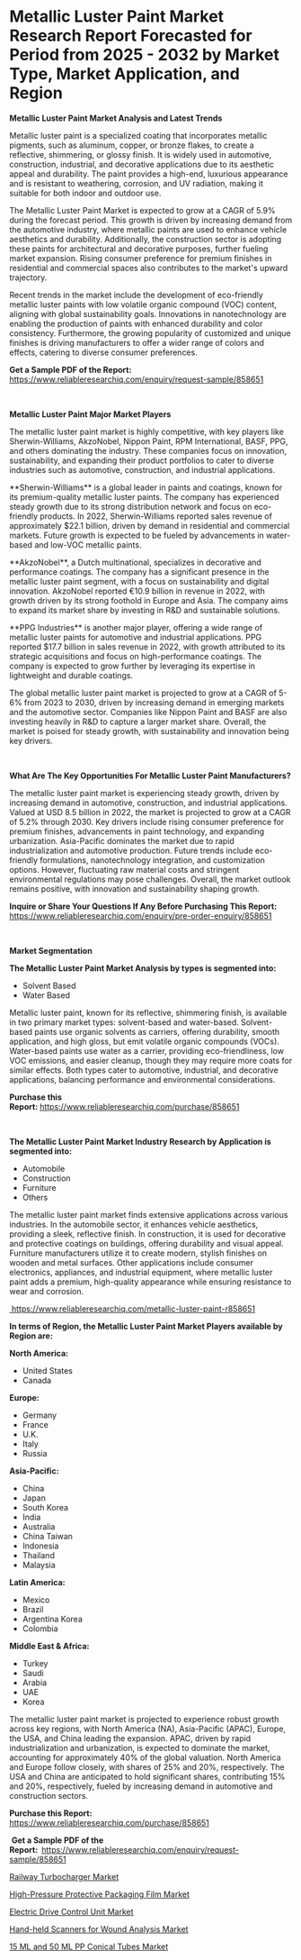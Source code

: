 <p><h1>Metallic Luster Paint Market Research Report Forecasted for Period from 2025 -  2032 by Market Type, Market Application, and Region</h1></p><p><strong>Metallic Luster Paint Market Analysis and Latest Trends</strong></p>
<p><p>Metallic luster paint is a specialized coating that incorporates metallic pigments, such as aluminum, copper, or bronze flakes, to create a reflective, shimmering, or glossy finish. It is widely used in automotive, construction, industrial, and decorative applications due to its aesthetic appeal and durability. The paint provides a high-end, luxurious appearance and is resistant to weathering, corrosion, and UV radiation, making it suitable for both indoor and outdoor use.</p><p>The Metallic Luster Paint Market is expected to grow at a CAGR of 5.9% during the forecast period. This growth is driven by increasing demand from the automotive industry, where metallic paints are used to enhance vehicle aesthetics and durability. Additionally, the construction sector is adopting these paints for architectural and decorative purposes, further fueling market expansion. Rising consumer preference for premium finishes in residential and commercial spaces also contributes to the market's upward trajectory.</p><p>Recent trends in the market include the development of eco-friendly metallic luster paints with low volatile organic compound (VOC) content, aligning with global sustainability goals. Innovations in nanotechnology are enabling the production of paints with enhanced durability and color consistency. Furthermore, the growing popularity of customized and unique finishes is driving manufacturers to offer a wider range of colors and effects, catering to diverse consumer preferences.</p></p>
<p><strong>Get a Sample PDF of the Report:&nbsp;</strong> <a href="https://www.reliableresearchiq.com/enquiry/request-sample/858651?utm_campaign=2174&utm_medium=2&utm_source=Github&utm_content=ia&utm_term=25012025&utm_id=metallic-luster-paint">https://www.reliableresearchiq.com/enquiry/request-sample/858651</a></p>
<p>&nbsp;</p>
<p><strong>Metallic Luster Paint Major Market Players</strong></p>
<p><p>The metallic luster paint market is highly competitive, with key players like Sherwin-Williams, AkzoNobel, Nippon Paint, RPM International, BASF, PPG, and others dominating the industry. These companies focus on innovation, sustainability, and expanding their product portfolios to cater to diverse industries such as automotive, construction, and industrial applications.</p><p>**Sherwin-Williams** is a global leader in paints and coatings, known for its premium-quality metallic luster paints. The company has experienced steady growth due to its strong distribution network and focus on eco-friendly products. In 2022, Sherwin-Williams reported sales revenue of approximately $22.1 billion, driven by demand in residential and commercial markets. Future growth is expected to be fueled by advancements in water-based and low-VOC metallic paints.</p><p>**AkzoNobel**, a Dutch multinational, specializes in decorative and performance coatings. The company has a significant presence in the metallic luster paint segment, with a focus on sustainability and digital innovation. AkzoNobel reported €10.9 billion in revenue in 2022, with growth driven by its strong foothold in Europe and Asia. The company aims to expand its market share by investing in R&D and sustainable solutions.</p><p>**PPG Industries** is another major player, offering a wide range of metallic luster paints for automotive and industrial applications. PPG reported $17.7 billion in sales revenue in 2022, with growth attributed to its strategic acquisitions and focus on high-performance coatings. The company is expected to grow further by leveraging its expertise in lightweight and durable coatings.</p><p>The global metallic luster paint market is projected to grow at a CAGR of 5-6% from 2023 to 2030, driven by increasing demand in emerging markets and the automotive sector. Companies like Nippon Paint and BASF are also investing heavily in R&D to capture a larger market share. Overall, the market is poised for steady growth, with sustainability and innovation being key drivers.</p></p>
<p>&nbsp;</p>
<p><strong>What Are The Key Opportunities For Metallic Luster Paint Manufacturers?</strong></p>
<p><p>The metallic luster paint market is experiencing steady growth, driven by increasing demand in automotive, construction, and industrial applications. Valued at USD 8.5 billion in 2022, the market is projected to grow at a CAGR of 5.2% through 2030. Key drivers include rising consumer preference for premium finishes, advancements in paint technology, and expanding urbanization. Asia-Pacific dominates the market due to rapid industrialization and automotive production. Future trends include eco-friendly formulations, nanotechnology integration, and customization options. However, fluctuating raw material costs and stringent environmental regulations may pose challenges. Overall, the market outlook remains positive, with innovation and sustainability shaping growth.</p></p>
<p><strong>Inquire or Share Your Questions If Any Before Purchasing This Report:</strong> <a href="https://www.reliableresearchiq.com/enquiry/pre-order-enquiry/858651?utm_campaign=2174&utm_medium=2&utm_source=Github&utm_content=ia&utm_term=25012025&utm_id=metallic-luster-paint">https://www.reliableresearchiq.com/enquiry/pre-order-enquiry/858651</a></p>
<p>&nbsp;</p>
<p><strong>Market Segmentation</strong></p>
<p><strong>The Metallic Luster Paint Market Analysis by types is segmented into:</strong></p>
<p><ul><li>Solvent Based</li><li>Water Based</li></ul></p>
<p><p>Metallic luster paint, known for its reflective, shimmering finish, is available in two primary market types: solvent-based and water-based. Solvent-based paints use organic solvents as carriers, offering durability, smooth application, and high gloss, but emit volatile organic compounds (VOCs). Water-based paints use water as a carrier, providing eco-friendliness, low VOC emissions, and easier cleanup, though they may require more coats for similar effects. Both types cater to automotive, industrial, and decorative applications, balancing performance and environmental considerations.</p></p>
<p><strong>Purchase this Report:&nbsp;</strong><a href="https://www.reliableresearchiq.com/purchase/858651?utm_campaign=2174&utm_medium=2&utm_source=Github&utm_content=ia&utm_term=25012025&utm_id=metallic-luster-paint">https://www.reliableresearchiq.com/purchase/858651</a></p>
<p>&nbsp;</p>
<p><strong>The Metallic Luster Paint Market Industry Research by Application is segmented into:</strong></p>
<p><ul><li>Automobile</li><li>Construction</li><li>Furniture</li><li>Others</li></ul></p>
<p><p>The metallic luster paint market finds extensive applications across various industries. In the automobile sector, it enhances vehicle aesthetics, providing a sleek, reflective finish. In construction, it is used for decorative and protective coatings on buildings, offering durability and visual appeal. Furniture manufacturers utilize it to create modern, stylish finishes on wooden and metal surfaces. Other applications include consumer electronics, appliances, and industrial equipment, where metallic luster paint adds a premium, high-quality appearance while ensuring resistance to wear and corrosion.</p></p>
<p><a href="https://www.reliableresearchiq.com/metallic-luster-paint-r858651?utm_campaign=2174&utm_medium=2&utm_source=Github&utm_content=ia&utm_term=25012025&utm_id=metallic-luster-paint">&nbsp;https://www.reliableresearchiq.com/metallic-luster-paint-r858651</a></p>
<p><strong>In terms of Region, the Metallic Luster Paint Market Players available by Region are:</strong></p>
<p>
    <p> <strong> North America: </strong>
        <ul>
            <li>United States</li>
            <li>Canada</li>
        </ul>
        </p> 
    <p> <strong> Europe: </strong>
        <ul>
            <li>Germany</li>
            <li>France</li>
            <li>U.K.</li>
            <li>Italy</li>
            <li>Russia</li>
        </ul>
        </p> 
    <p> <strong> Asia-Pacific: </strong>
        <ul>
            <li>China</li>
            <li>Japan</li>
            <li>South Korea</li>
            <li>India</li>
            <li>Australia</li>
            <li>China Taiwan</li>
            <li>Indonesia</li>
            <li>Thailand</li>
            <li>Malaysia</li>
        </ul>
        </p> 
    <p> <strong> Latin America: </strong>
        <ul>
            <li>Mexico</li>
            <li>Brazil</li>
            <li>Argentina Korea</li>
            <li>Colombia</li>
        </ul>
        </p> 
    <p> <strong> Middle East & Africa: </strong>
        <ul>
            <li>Turkey</li>
            <li>Saudi</li>
            <li>Arabia</li>
            <li>UAE</li>
            <li>Korea</li>
        </ul>
    </p>
    </p>
<p><p>The metallic luster paint market is projected to experience robust growth across key regions, with North America (NA), Asia-Pacific (APAC), Europe, the USA, and China leading the expansion. APAC, driven by rapid industrialization and urbanization, is expected to dominate the market, accounting for approximately 40% of the global valuation. North America and Europe follow closely, with shares of 25% and 20%, respectively. The USA and China are anticipated to hold significant shares, contributing 15% and 20%, respectively, fueled by increasing demand in automotive and construction sectors.</p></p>
<p><strong>Purchase this Report: </strong><a href="https://www.reliableresearchiq.com/purchase/858651?utm_campaign=2174&utm_medium=2&utm_source=Github&utm_content=ia&utm_term=25012025&utm_id=metallic-luster-paint">https://www.reliableresearchiq.com/purchase/858651</a></p>
<p>&nbsp;<strong>Get a Sample PDF of the Report:&nbsp;&nbsp;</strong><a href="https://www.reliableresearchiq.com/enquiry/request-sample/858651?utm_campaign=2174&utm_medium=2&utm_source=Github&utm_content=ia&utm_term=25012025&utm_id=metallic-luster-paint">https://www.reliableresearchiq.com/enquiry/request-sample/858651</a></p>
<p><strong></strong></p>
<p><p><a href="https://www.linkedin.com/pulse/emerging-technologies-reshaping-railway-turbocharger-market-d8t1f?utm_campaign=2174&utm_medium=2&utm_source=Github&utm_content=ia&utm_term=25012025&utm_id=metallic-luster-paint">Railway Turbocharger Market</a></p><p><a href="https://www.linkedin.com/pulse/key-insights-high-pressure-protective-packaging-film-market-mx3rf?utm_campaign=2174&utm_medium=2&utm_source=Github&utm_content=ia&utm_term=25012025&utm_id=metallic-luster-paint">High-Pressure Protective Packaging Film Market</a></p><p><a href="https://www.linkedin.com/pulse/comprehensive-analysis-electric-drive-control-unit-marketpresented-ursqf?utm_campaign=2174&utm_medium=2&utm_source=Github&utm_content=ia&utm_term=25012025&utm_id=metallic-luster-paint">Electric Drive Control Unit Market</a></p><p><a href="https://www.linkedin.com/pulse/hand-held-scanners-wound-analysis-market-growth-2025-2032-vlhhe?utm_campaign=2174&utm_medium=2&utm_source=Github&utm_content=ia&utm_term=25012025&utm_id=metallic-luster-paint">Hand-held Scanners for Wound Analysis Market</a></p><p><a href="https://www.linkedin.com/pulse/15-ml-50-pp-conical-tubes-market-state-revenue-forecast-growth-pwvje?utm_campaign=2174&utm_medium=2&utm_source=Github&utm_content=ia&utm_term=25012025&utm_id=metallic-luster-paint">15 ML and 50 ML PP Conical Tubes Market</a></p></p>